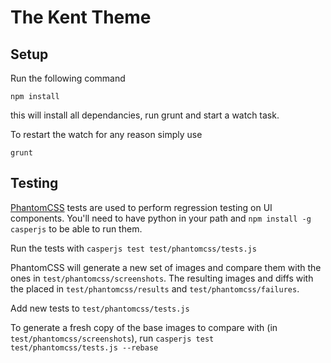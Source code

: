 # The Kent Theme

## Setup

Run the following command
```
npm install
```
this will install all dependancies, run grunt and start a watch task.

To restart the watch for any reason simply use
```
grunt
```

## Testing

[PhantomCSS](https://github.com/Huddle/PhantomCSS) tests are used to perform regression testing on UI components. You'll need to have python in your path and ```npm install -g casperjs``` to be able to run them.

Run the tests with ```casperjs test test/phantomcss/tests.js```

PhantomCSS will generate a new set of images and compare them with the ones in ```test/phantomcss/screenshots```. The resulting images and diffs with the placed in ```test/phantomcss/results``` and ```test/phantomcss/failures```.

Add new tests to ```test/phantomcss/tests.js```

To generate a fresh copy of the base images to compare with (in ```test/phantomcss/screenshots```), run ```casperjs test test/phantomcss/tests.js --rebase```

